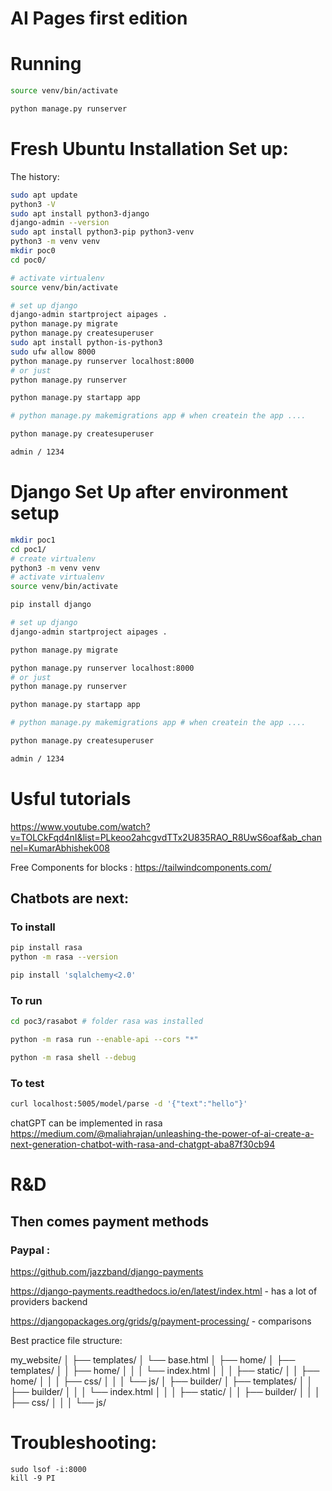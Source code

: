 # AI Pages first edition

# Running
```bash
source venv/bin/activate

python manage.py runserver
```


# Fresh Ubuntu Installation Set up:

The history: 

```bash
sudo apt update
python3 -V
sudo apt install python3-django
django-admin --version
sudo apt install python3-pip python3-venv
python3 -m venv venv
mkdir poc0
cd poc0/

# activate virtualenv
source venv/bin/activate

# set up django
django-admin startproject aipages .
python manage.py migrate
python manage.py createsuperuser
sudo apt install python-is-python3
sudo ufw allow 8000
python manage.py runserver localhost:8000
# or just
python manage.py runserver

python manage.py startapp app

# python manage.py makemigrations app # when createin the app ....

python manage.py createsuperuser

admin / 1234

```


# Django Set Up after environment setup

```bash
mkdir poc1
cd poc1/
# create virtualenv
python3 -m venv venv
# activate virtualenv
source venv/bin/activate

pip install django

# set up django
django-admin startproject aipages .

python manage.py migrate

python manage.py runserver localhost:8000
# or just
python manage.py runserver

python manage.py startapp app

# python manage.py makemigrations app # when createin the app ....

python manage.py createsuperuser

admin / 1234

```


# Usful tutorials

https://www.youtube.com/watch?v=TOLCkFqd4nI&list=PLkeoo2ahcgvdTTx2U835RAO_R8UwS6oaf&ab_channel=KumarAbhishek008 

Free Components for blocks : https://tailwindcomponents.com/



## Chatbots are next: 

### To install 
```bash
pip install rasa
python -m rasa --version

pip install 'sqlalchemy<2.0'

```

### To run

```bash
cd poc3/rasabot # folder rasa was installed

python -m rasa run --enable-api --cors "*"

python -m rasa shell --debug

```

### To test
```bash
curl localhost:5005/model/parse -d '{"text":"hello"}'
```

chatGPT can be implemented in rasa 
https://medium.com/@maliahrajan/unleashing-the-power-of-ai-create-a-next-generation-chatbot-with-rasa-and-chatgpt-aba87f30cb94



# R&D

## Then comes payment methods

### Paypal :

https://github.com/jazzband/django-payments

https://django-payments.readthedocs.io/en/latest/index.html  - has a lot of providers backend 

https://djangopackages.org/grids/g/payment-processing/ - comparisons

Best practice file structure:

my_website/
│
├── templates/
│   └── base.html
│
├── home/
│   ├── templates/
│   │   ├── home/
│   │   │   └── index.html
│   │
│   ├── static/
│   │   ├── home/
│   │   │   ├── css/
│   │   │   └── js/
│
├── builder/
│   ├── templates/
│   │   ├── builder/
│   │   │   └── index.html
│   │
│   ├── static/
│   │   ├── builder/
│   │   │   ├── css/
│   │   │   └── js/



# Troubleshooting:

```
sudo lsof -i:8000
kill -9 PI
```


